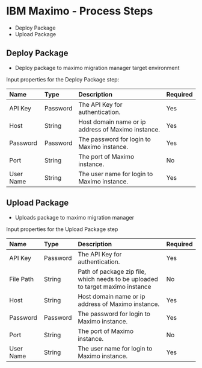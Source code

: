 # IBM Maximo - Process Steps


- Deploy Package
- Upload Package

## Deploy Package

- Deploy package to maximo migration manager target environment
  
Input properties for the Deploy Package step:

| Name |Type |Description |Required |
| :--- | :--- | :--- | :--- |
| API Key| Password| The API Key for authentication.| Yes |
| Host | String | Host domain name or ip address of Maximo instance. | Yes |
| Password | Password | The password for login to Maximo instance. | Yes |
| Port | String | The port of Maximo instance.  | No |
| User Name | String | The user name for login to Maximo instance. | Yes |

## Upload Package

- Uploads package to maximo migration manager

Input properties for the Upload Package step

| Name |Type |Description |Required |
| :--- | :--- | :--- | :--- |
| API Key | Password | The API Key for authentication. | Yes |
| File Path | String | Path of package zip file, which needs to be uploaded to target maximo instance | No |
| Host | String | Host domain name or ip address of Maximo instance. | Yes |
| Password | Password | The password for login to Maximo instance. | Yes |
| Port | String | The port of Maximo instance. | No |
| User Name | String | The user name for login to Maximo instance. | Yes  |

